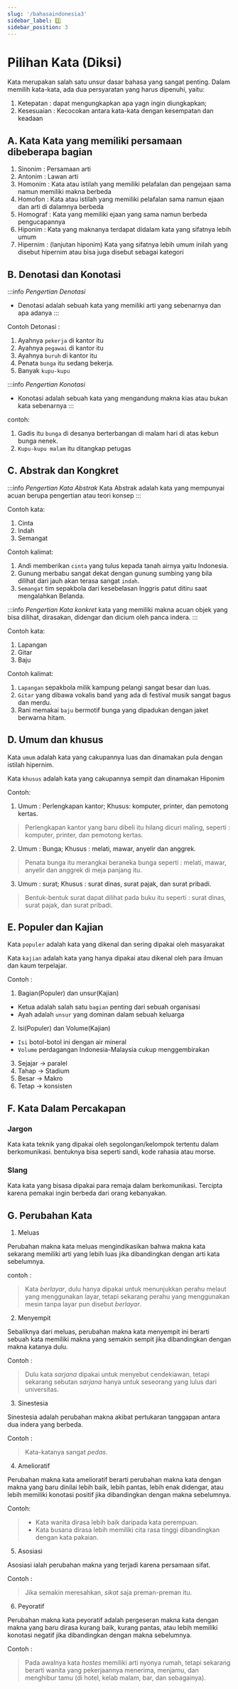 ```yaml
---
slug: '/bahasaindonesia3'
sidebar_label: 3️⃣
sidebar_position: 3
---
```


# Pilihan Kata (Diksi)
Kata merupakan salah satu unsur dasar bahasa yang sangat penting. Dalam memilih kata-kata, ada dua persyaratan yang harus dipenuhi, yaitu:

1. Ketepatan : dapat mengungkapkan apa yagn ingin diungkapkan;
2. Kesesuaian : Kecocokan antara kata-kata dengan kesempatan dan keadaan

## A. Kata Kata yang memiliki persamaan dibeberapa bagian

1. Sinonim : Persamaan arti
2. Antonim : Lawan arti
3. Homonim : Kata atau istilah yang memiliki pelafalan dan pengejaan sama namun memiliki makna berbeda
4. Homofon : Kata atau istilah yang memiliki pelafalan sama namun ejaan dan arti di dalamnya berbeda
5. Homograf : Kata yang memiliki ejaan yang sama namun berbeda pengucapannya
6. Hiponim : Kata yang maknanya terdapat didalam kata yang sifatnya lebih umum
7. Hipernim : (lanjutan hiponim) Kata yang sifatnya lebih umum inilah yang disebut hipernim atau bisa juga disebut sebagai kategori

## B. Denotasi dan Konotasi
:::info _Pengertian Denotasi_
- Denotasi adalah sebuah kata yang memiliki arti yang sebenarnya dan apa adanya
:::

Contoh Detonasi :
1. Ayahnya `pekerja` di kantor itu
2. Ayahnya `pegawai` di kantor itu
3. Ayahnya `buruh` di kantor itu
4. Penata `bunga` itu sedang bekerja.
5. Banyak `kupu-kupu` 



:::info _Pengertian Konotasi_
- Konotasi adalah sebuah kata yang mengandung makna kias atau bukan kata sebenarnya
:::

contoh:
1. Gadis itu `bunga` di desanya
berterbangan di malam hari di atas kebun bunga nenek.
2. `Kupu-kupu malam` itu ditangkap petugas

## C. Abstrak dan Kongkret
:::info _Pengertian Kata Abstrak_
Kata Abstrak adalah kata yang mempunyai acuan berupa pengertian atau teori konsep
:::

Contoh kata:
1. Cinta
2. Indah
3. Semangat

Contoh kalimat:
1. Andi memberikan `cinta` yang tulus kepada tanah airnya yaitu Indonesia.
2. Gunung merbabu sangat dekat dengan gunung sumbing yang bila dilihat dari jauh akan terasa sangat `indah`.
3. `Semangat` tim sepakbola dari kesebelasan Inggris patut ditiru saat mengalahkan Belanda.

:::info _Pengertian Kata konkret_
kata yang memiliki makna acuan objek yang bisa dilihat, dirasakan, didengar dan dicium oleh panca indera.
:::

Contoh kata:
1. Lapangan
2. Gitar
3. Baju

Contoh kalimat:
1. `Lapangan` sepakbola milik kampung pelangi sangat besar dan luas.
2. `Gitar` yang dibawa vokalis band yang ada di festival musik sangat bagus dan merdu.
3. Rani memakai `baju` bermotif bunga yang dipadukan dengan jaket berwarna hitam.

## D. Umum dan khusus
Kata `umum` adalah kata yang cakupannya luas dan dinamakan pula dengan istilah hipernim.

Kata `khusus` adalah kata yang cakupannya sempit dan dinamakan Hiponim

Contoh: 

1. Umum : Perlengkapan kantor; Khusus: komputer, printer, dan pemotong kertas.   
>Perlengkapan kantor yang baru dibeli itu hilang dicuri maling, seperti : komputer, printer, dan pemotong kertas.  
2. Umum : Bunga; Khusus : melati, mawar, anyelir dan anggrek.
>Penata bunga itu merangkai beraneka bunga seperti : melati, mawar, anyelir dan anggrek di meja panjang itu.
3. Umum : surat; Khusus : surat dinas, surat pajak, dan surat pribadi.
>Bentuk-bentuk surat dapat dilihat pada buku itu seperti : surat dinas, surat pajak, dan surat pribadi.

## E. Populer dan Kajian
Kata `populer` adalah kata yang dikenal dan sering dipakai oleh  masyarakat

Kata `kajian` adalah kata yang hanya dipakai atau dikenal oleh para ilmuan dan kaum terpelajar.

Contoh :

1. Bagian(Populer) dan unsur(Kajian)
- Ketua adalah salah satu `bagian` penting dari sebuah organisasi
- Ayah adalah `unsur` yang dominan dalam sebuah keluarga

2. Isi(Populer) dan Volume(Kajian)
- `Isi` botol-botol ini dengan air mineral
- `Volume` perdagangan Indonesia-Malaysia cukup menggembirakan

3. Sejajar -> paralel
4. Tahap -> Stadium
5. Besar -> Makro
6. Tetap -> konsisten

## F. Kata Dalam Percakapan

### Jargon
Kata kata teknik yang dipakai oleh segolongan/kelompok tertentu dalam berkomunikasi. bentuknya bisa seperti sandi, kode rahasia atau morse.

### Slang
Kata kata yang bisasa dipakai para remaja dalam berkomunikasi. Tercipta karena pemakai ingin berbeda dari orang kebanyakan.

## G. Perubahan Kata
1. Meluas

Perubahan makna kata meluas mengindikasikan bahwa makna kata sekarang memiliki arti yang lebih luas jika dibandingkan dengan arti kata sebelumnya.

contoh :

>Kata _berlayar_, dulu hanya dipakai untuk menunjukkan perahu melaut yang menggunakan layar, tetapi sekarang perahu yang menggunakan mesin tanpa layar pun disebut _berlayar_.

2. Menyempit

Sebaliknya dari meluas, perubahan makna kata menyempit ini berarti sebuah kata memiliki makna yang semakin sempit jika dibandingkan dengan makna katanya dulu.

Contoh :
> Dulu kata _sarjana_ dipakai untuk menyebut cendekiawan, tetapi sekarang sebutan _sarjana_ hanya untuk seseorang yang lulus dari universitas.

3. Sinestesia

Sinestesia adalah perubahan makna akibat pertukaran tanggapan antara dua indera yang berbeda.

Contoh :
>Kata-katanya sangat _pedas_.

4. Amelioratif

Perubahan makna kata amelioratif berarti perubahan makna kata dengan makna yang baru dinilai lebih baik, lebih pantas, lebih enak didengar, atau lebih memiliki konotasi positif jika dibandingkan dengan makna sebelumnya.

Contoh:
> - Kata wanita dirasa lebih baik daripada kata perempuan.
> - Kata busana dirasa lebih memiliki cita rasa tinggi dibandingkan dengan kata pakaian.

5. Asosiasi

Asosiasi ialah perubahan makna yang terjadi karena persamaan sifat.

Contoh :

>Jika semakin meresahkan, _sikat_ saja preman-preman itu.

6. Peyoratif

Perubahan makna kata peyoratif adalah pergeseran makna kata dengan makna yang baru dirasa kurang baik, kurang pantas, atau lebih memiliki konotasi negatif jika dibandingkan dengan makna sebelumnya.

Contoh :
>Pada awalnya kata _hostes_ memiliki arti nyonya rumah, tetapi sekarang berarti wanita yang pekerjaannya menerima, menjamu, dan menghibur tamu (di hotel, kelab malam, bar, dan sebagainya).